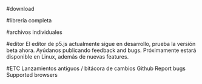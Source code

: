 #download

#librería completa


#archivos individuales

#editor
El editor de p5.js actualmente sigue en desarrollo, prueba la versión beta ahora. Ayúdanos publicando feedback and bugs. Próximamente estará disponible en Linux, además de nuevas features.

#ETC
Lanzamientos antiguos / bitácora de cambios
Github
Report bugs
Supported browsers
